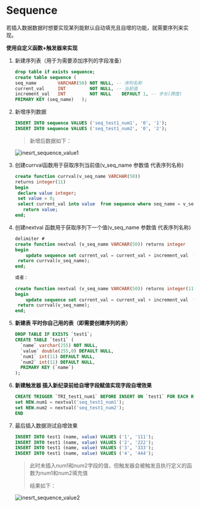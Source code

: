 # Sequence

若插入数据数据时想要实现某列能默认自动填充且自增的功能，就需要序列来实现。

**使用自定义函数+触发器来实现**

1. 新建序列表（用于为需要添加序列的字段准备）

   ```sql
   drop table if exists sequence;   
   create table sequence (       
   seq_name        VARCHAR(50) NOT NULL, -- 序列名称       
   current_val     INT         NOT NULL, -- 当前值       
   increment_val   INT         NOT NULL    DEFAULT 1, -- 步长(跨度)       
   PRIMARY KEY (seq_name)   );
   ```

2. 新增序列数据

   ```sql
   INSERT INTO sequence VALUES ('seq_test1_num1', '0', '1');
   INSERT INTO sequence VALUES ('seq_test1_num2', '0', '2');
   ```

   > 新增后数据如下：
   
   ![inesrt_sequence_value1](https://i.loli.net/2021/08/13/hkpbR1tU3JxmzAG.png)

3. 创建currval函数用于获取序列当前值(v_seq_name 参数值 代表序列名称)

   ```sql
   create function currval(v_seq_name VARCHAR(50))   
   returns integer(11) 
   begin
    declare value integer;
    set value = 0;
    select current_val into value  from sequence where seq_name = v_seq_name;
      return value;
   end;
   ```

4. 创建nextval 函数用于获取序列下一个值(v_seq_name 参数值 代表序列名称)

   ```sql
   delimiter #
   create function nextval (v_seq_name VARCHAR(50)) returns integer
   begin
       update sequence set current_val = current_val + increment_val  where seq_name = v_seq_name;
   	return currval(v_seq_name);
   end;
    
   或者：
    
   create function nextval (v_seq_name VARCHAR(50)) returns integer(11) 
   begin
       update sequence set current_val = current_val + increment_val  where seq_name = v_seq_name;
   	return currval(v_seq_name);
   end;
   ```

5. **新建表 平时你自己用的表（即需要创建序列的表）**

   ```sql
   DROP TABLE IF EXISTS `test1`;
   CREATE TABLE `test1` (
     `name` varchar(255) NOT NULL,
     `value` double(255,0) DEFAULT NULL,
     `num1` int(11) DEFAULT NULL,
     `num2` int(11) DEFAULT NULL,
     PRIMARY KEY (`name`)
   );
   ```

6. **新建触发器 插入新纪录前给自增字段赋值实现字段自增效果**

   ```sql
   CREATE TRIGGER `TRI_test1_num1` BEFORE INSERT ON `test1` FOR EACH ROW BEGIN
   set NEW.num1 = nextval('seq_test1_num1');
   set NEW.num2 = nextval('seq_test1_num2');
   END
   ```

7. 最后插入数据测试自增效果

   ```sql
   INSERT INTO test1 (name, value) VALUES ('1', '111');
   INSERT INTO test1 (name, value) VALUES ('2', '222');
   INSERT INTO test1 (name, value) VALUES ('3', '333');
   INSERT INTO test1 (name, value) VALUES ('4', '444');
   ```

   > 此时未插入num1和num2字段的值，但触发器会被触发且执行定义的函数为num1和num2填充值
   >
   > 结果如下：
   
   ![inesrt_sequence_value2](https://i.loli.net/2021/08/13/yIY4xRLFUBfVahl.png)

